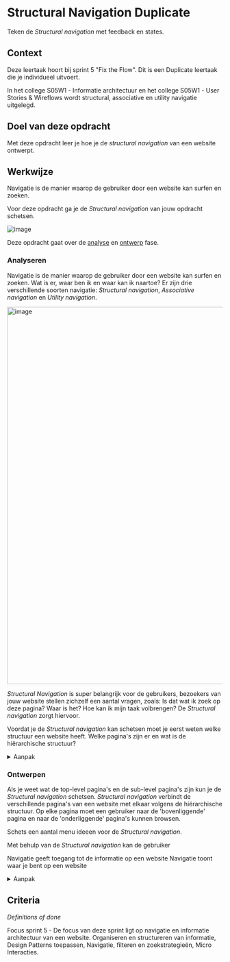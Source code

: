 # Structural Navigation Duplicate

Teken de _Structural navigation_ met feedback en states.

## Context

Deze leertaak hoort bij sprint 5 "Fix the Flow". Dit is een Duplicate leertaak die je individueel uitvoert.

In het college S05W1 - Informatie architectuur en het college S05W1 - User Stories & Wireflows wordt structural, associative en utility navigatie uitgelegd.


## Doel van deze opdracht

Met deze opdracht leer je hoe je de _structural navigation_ van een website ontwerpt.


## Werkwijze

Navigatie is de manier waarop de gebruiker door een website kan surfen en zoeken.

Voor deze opdracht ga je de _Structural navigation_ van jouw opdracht schetsen.

![image](https://user-images.githubusercontent.com/1391509/146007356-368b1f1c-8ebf-466d-9438-2da42bd87679.png)


Deze opdracht gaat over de [analyse](#analyseren) en [ontwerp](#ontwerpen) fase.

### Analyseren

Navigatie is de manier waarop de gebruiker door een website kan surfen en zoeken. Wat is er, waar ben ik en waar kan ik naartoe?
Er zijn drie verschillende soorten navigatie: _Structural navigation_, _Associative navigation_ en _Utility navigation_.

<img width="880" alt="image" src="https://user-images.githubusercontent.com/1391509/146066136-afca4b34-85bd-46cf-afa0-82a5a5b1ca36.png">

_Structural Navigation_ is super belangrijk voor de gebruikers, bezoekers van jouw website stellen zichzelf een aantal vragen, zoals: Is dat wat ik zoek op deze pagina? Waar is het? Hoe kan ik mijn taak volbrengen? De _Structural navigation_ zorgt hiervoor. 

Voordat je de _Structural navigation_ kan schetsen moet je eerst weten welke structuur een website heeft. Welke pagina's zijn er en wat is de hiërarchische structuur?

<details>
<summary>Aanpak</summary>

1. Teken alle pagina's van jouw opdracht op post-its
2. Structureer alle pagina's op een logische hiërarchische manier met een sitemap. 
3. Bepaal de top-level pagina's en sub-level pagina's. Misschien heeft jouw site ook sub-sub-level, geef dat ook aan.

#### Materiaal analysefase

- [Designing Web navigation - Chapter 4. Types of Navigation](https://www.oreilly.com/library/view/designing-web-navigation/9780596528102/ch04.html)
- [Presenting Information Architecture - Site diagrams](https://www.webstyleguide.com/wsg3/3-information-architecture/4-presenting-information.html)

</details>

### Ontwerpen

Als je weet wat de top-level pagina's en de sub-level pagina's zijn kun je de _Structural navigation_ schetsen. 
_Structural navigation_ verbindt de verschillende pagina's van een website met elkaar volgens de hiërarchische structuur. Op elke pagina moet een gebruiker naar de 'bovenliggende' pagina en naar de 'onderliggende' pagina's kunnen browsen.

Schets een aantal menu ideeen voor de _Structural navigation_.

Met behulp van de _Structural navigation_ kan de gebruiker 

Navigatie geeft toegang tot de informatie op een website
Navigatie toont waar je bent op een website




<details>
<summary>Aanpak</summary>

1. Teken de _Structural navigation_ met behulp van de top-level pagina's
2. Bepaal de volgorde van menu elementen
2. Bepaal de active en un-active states van de menu elementen zodat de gebruiker weet waar die is
3. Geef aan wat de straatnaam bordjes en wat wegbewijzering is


#### Materiaal ontwerpfase

- [Resource](https://example.com)
- [Resource](https://example.com)
- [Resource](https://example.com)

</details>



## Criteria
*Definitions of done*

Focus sprint 5 - De focus van deze sprint ligt op navigatie en informatie architectuur van een website. Organiseren en structureren van informatie, Design Patterns toepassen, Navigatie, filteren en zoekstrategieën, Micro Interacties.

